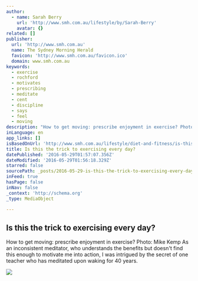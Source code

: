 ```yaml
---
author:
  - name: Sarah Berry
    url: 'http://www.smh.com.au/lifestyle/by/Sarah-Berry'
    avatar: {}
related: []
publisher:
  url: 'http://www.smh.com.au'
  name: The Sydney Morning Herald
  favicon: 'http://www.smh.com.au/favicon.ico'
  domain: www.smh.com.au
keywords:
  - exercise
  - rochford
  - motivates
  - prescribing
  - meditate
  - cent
  - discipline
  - says
  - feel
  - moving
description: "How to get moving: prescribe enjoyment in exercise? Photo: Mike Kemp As an inconsistent meditator, who understands the benefits but doesn't find this enough to motivate me into action, I was intrigued by the secret of one teacher who has meditated upon waking for 40 years."
inLanguage: en
app_links: []
isBasedOnUrl: 'http://www.smh.com.au/lifestyle/diet-and-fitness/is-this-the-trick-for-keeping-up-an-exercise-regime-20160525-gp40no.html'
title: Is this the trick to exercising every day?
datePublished: '2016-05-29T01:57:07.356Z'
dateModified: '2016-05-29T01:56:18.329Z'
starred: false
sourcePath: _posts/2016-05-29-is-this-the-trick-to-exercising-every-day.md
inFeed: true
hasPage: false
inNav: false
_context: 'http://schema.org'
_type: MediaObject

---
```

<article style=""><h1>Is this the trick to exercising every day?</h1><p>How to get moving: prescribe enjoyment in exercise? Photo: Mike Kemp As an inconsistent meditator, who understands the benefits but doesn't find this enough to motivate me into action, I was intrigued by the secret of one teacher who has meditated upon waking for 40 years.</p><img src="http://www.smh.com.au/content/dam/images/g/p/4/3/z/5/image.related.articleLeadwide.620x349.gp40no.png/1464232065951.jpg" /></article>
